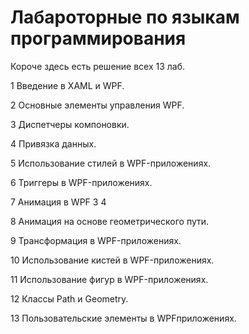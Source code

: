 # Лабароторные по языкам программирования
Короче здесь есть решение всех 13 лаб.

<p>1 Введение в XAML и WPF.
<p>2 Основные элементы управления WPF.
<p>3 Диспетчеры компоновки.
<p>4 Привязка данных.
<p>5 Использование стилей в WPF-приложениях.
<p>6 Триггеры в WPF-приложениях. 
<p>7 Анимация в WPF 3 4
<p>8 Анимация на основе геометрического пути.
<p>9 Трансформация в WPF-приложениях. 
<p>10 Использование кистей в WPF-приложениях.
<p>11 Использование фигур в WPF-приложениях.
<p>12 Классы Path и Geometry. 
<p>13 Пользовательские элементы в WPFприложениях.
